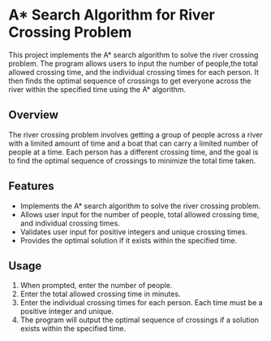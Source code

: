 # A* Search Algorithm for River Crossing Problem 
 
This project implements the A* search algorithm to solve the river crossing problem. The program 
allows users to input the number of people,the total allowed crossing time, and the individual 
crossing times for each person. It then finds the optimal sequence of crossings to get everyone 
across the river within the specified time using the A* algorithm.

## Overview
The river crossing problem involves getting a group of people across a river with a limited amount of time and a boat that can carry a limited number of people at a time. 
Each person has a different crossing time, and the goal is to find the optimal sequence of crossings to minimize the total time taken.
## Features
* Implements the A* search algorithm to solve the river crossing problem.
* Allows user input for the number of people, total allowed crossing time, and individual crossing times.
* Validates user input for positive integers and unique crossing times.
* Provides the optimal solution if it exists within the specified time.

## Usage
1. When prompted, enter the number of people.
2. Enter the total allowed crossing time in minutes.
3. Enter the individual crossing times for each person. Each time must be a positive integer and unique.
4. The program will output the optimal sequence of crossings if a solution exists within the specified time.
